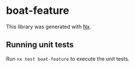 # boat-feature

This library was generated with [Nx](https://nx.dev).

## Running unit tests

Run `nx test boat-feature` to execute the unit tests.
